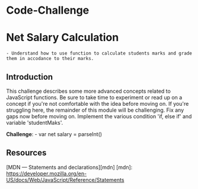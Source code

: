 # Code-Challenge


# Net Salary Calculation
    - Understand how to use function to calculate students marks and grade them in accodance to their marks.

## Introduction

This challenge describes some more advanced concepts related to JavaScript functions.
Be sure to take time to experiment or read up on a concept if you're not
comfortable with the idea before moving on. If you're struggling here, the
remainder of this module will be challenging. Fix any gaps now before moving on.
Implement the various condition 'if, else if' and variable 'studentMaks'.

**Challenge**:
    - var  net salary = parseInt()

## Resources

[MDN — Statements and declarations][mdn]
[mdn]: https://developer.mozilla.org/en-US/docs/Web/JavaScript/Reference/Statements




